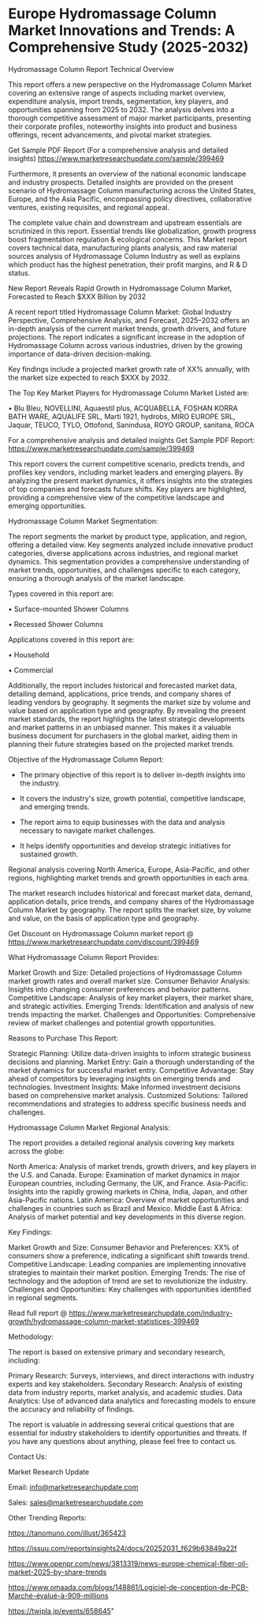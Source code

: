 # Europe Hydromassage Column Market Innovations and Trends: A Comprehensive Study (2025-2032)
Hydromassage Column Report Technical Overview

This report offers a new perspective on the Hydromassage Column Market covering an extensive range of aspects including market overview, expenditure analysis, import trends, segmentation, key players, and opportunities spanning from 2025 to 2032. The analysis delves into a thorough competitive assessment of major market participants, presenting their corporate profiles, noteworthy insights into product and business offerings, recent advancements, and pivotal market strategies.

Get Sample PDF Report (For a comprehensive analysis and detailed insights) https://www.marketresearchupdate.com/sample/399469

Furthermore, it presents an overview of the national economic landscape and industry prospects. Detailed insights are provided on the present scenario of Hydromassage Column manufacturing across the United States, Europe, and the Asia Pacific, encompassing policy directives, collaborative ventures, existing requisites, and regional appeal.

The complete value chain and downstream and upstream essentials are scrutinized in this report. Essential trends like globalization, growth progress boost fragmentation regulation & ecological concerns. This Market report covers technical data, manufacturing plants analysis, and raw material sources analysis of Hydromassage Column Industry as well as explains which product has the highest penetration, their profit margins, and R & D status.

New Report Reveals Rapid Growth in Hydromassage Column Market, Forecasted to Reach $XXX Billion by 2032

A recent report titled Hydromassage Column Market: Global Industry Perspective, Comprehensive Analysis, and Forecast, 2025–2032 offers an in-depth analysis of the current market trends, growth drivers, and future projections. The report indicates a significant increase in the adoption of Hydromassage Column across various industries, driven by the growing importance of data-driven decision-making.

Key findings include a projected market growth rate of XX% annually, with the market size expected to reach $XXX by 2032.

The Top Key Market Players for Hydromassage Column Market Listed are:

• Blu Bleu, NOVELLINI, Aquaestil plus, ACQUABELLA, FOSHAN KORRA BATH WARE, AQUALIFE SRL, Marti 1921, hydrobs, MIRO EUROPE SRL, Jaquar, TEUCO, TYLO, Ottofond, Sanindusa, ROYO GROUP, sanitana, ROCA

For a comprehensive analysis and detailed insights Get Sample PDF Report: https://www.marketresearchupdate.com/sample/399469

This report covers the current competitive scenario, predicts trends, and profiles key vendors, including market leaders and emerging players. By analyzing the present market dynamics, it offers insights into the strategies of top companies and forecasts future shifts. Key players are highlighted, providing a comprehensive view of the competitive landscape and emerging opportunities.

Hydromassage Column Market Segmentation:

The report segments the market by product type, application, and region, offering a detailed view. Key segments analyzed include innovative product categories, diverse applications across industries, and regional market dynamics. This segmentation provides a comprehensive understanding of market trends, opportunities, and challenges specific to each category, ensuring a thorough analysis of the market landscape.

Types covered in this report are:

• Surface-mounted Shower Columns

• Recessed Shower Columns

Applications covered in this report are:

• Household

• Commercial

Additionally, the report includes historical and forecasted market data, detailing demand, applications, price trends, and company shares of leading vendors by geography. It segments the market size by volume and value based on application type and geography. By revealing the present market standards, the report highlights the latest strategic developments and market patterns in an unbiased manner. This makes it a valuable business document for purchasers in the global market, aiding them in planning their future strategies based on the projected market trends.

Objective of the Hydromassage Column Report:

- The primary objective of this report is to deliver in-depth insights into the industry.

- It covers the industry's size, growth potential, competitive landscape, and emerging trends.

- The report aims to equip businesses with the data and analysis necessary to navigate market challenges.

- It helps identify opportunities and develop strategic initiatives for sustained growth.

Regional analysis covering North America, Europe, Asia-Pacific, and other regions, highlighting market trends and growth opportunities in each area.

The market research includes historical and forecast market data, demand, application details, price trends, and company shares of the Hydromassage Column Market by geography. The report splits the market size, by volume and value, on the basis of application type and geography.

Get Discount on Hydromassage Column market report @ https://www.marketresearchupdate.com/discount/399469

What Hydromassage Column Report Provides:

Market Growth and Size: Detailed projections of Hydromassage Column market growth rates and overall market size.
Consumer Behavior Analysis: Insights into changing consumer preferences and behavior patterns.
Competitive Landscape: Analysis of key market players, their market share, and strategic activities.
Emerging Trends: Identification and analysis of new trends impacting the market.
Challenges and Opportunities: Comprehensive review of market challenges and potential growth opportunities.

Reasons to Purchase This Report:

Strategic Planning: Utilize data-driven insights to inform strategic business decisions and planning.
Market Entry: Gain a thorough understanding of the market dynamics for successful market entry.
Competitive Advantage: Stay ahead of competitors by leveraging insights on emerging trends and technologies.
Investment Insights: Make informed investment decisions based on comprehensive market analysis.
Customized Solutions: Tailored recommendations and strategies to address specific business needs and challenges.

Hydromassage Column Market Regional Analysis:

The report provides a detailed regional analysis covering key markets across the globe:

North America: Analysis of market trends, growth drivers, and key players in the U.S. and Canada.
Europe: Examination of market dynamics in major European countries, including Germany, the UK, and France.
Asia-Pacific: Insights into the rapidly growing markets in China, India, Japan, and other Asia-Pacific nations.
Latin America: Overview of market opportunities and challenges in countries such as Brazil and Mexico.
Middle East & Africa: Analysis of market potential and key developments in this diverse region.

Key Findings:

Market Growth and Size:
Consumer Behavior and Preferences: XX% of consumers show a preference, indicating a significant shift towards trend.
Competitive Landscape: Leading companies are implementing innovative strategies to maintain their market position.
Emerging Trends: The rise of technology and the adoption of trend are set to revolutionize the industry.
Challenges and Opportunities: Key challenges with opportunities identified in regional segments.

Read full report @ https://www.marketresearchupdate.com/industry-growth/hydromassage-column-market-statistices-399469

Methodology:

The report is based on extensive primary and secondary research, including:

Primary Research: Surveys, interviews, and direct interactions with industry experts and key stakeholders.
Secondary Research: Analysis of existing data from industry reports, market analysis, and academic studies.
Data Analytics: Use of advanced data analytics and forecasting models to ensure the accuracy and reliability of findings.

The report is valuable in addressing several critical questions that are essential for industry stakeholders to identify opportunities and threats. If you have any questions about anything, please feel free to contact us.

Contact Us:

Market Research Update

Email: info@marketresearchupdate.com

Sales: sales@marketresearchupdate.com

Other Trending Reports:

https://tanomuno.com/illust/365423

https://issuu.com/reportsinsights24/docs/20252031_f629b63849a22f

https://www.openpr.com/news/3813319/news-europe-chemical-fiber-oil-market-2025-by-share-trends

https://www.omaada.com/blogs/148861/Logiciel-de-conception-de-PCB-Marché-évalué-à-909-millions

https://twipla.jp/events/658645"

